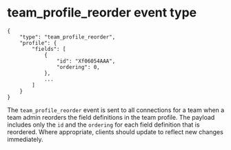 # team_profile_reorder event type

	{
		"type": "team_profile_reorder",
		"profile": {
			"fields": [
				{
					"id": "Xf06054AAA",
					"ordering": 0,
				},
				...
			]
		}
	}

The `team_profile_reorder` event is sent to all connections for a team when a
team admin reorders the field definitions in the team profile. The payload
includes only the `id` and the `ordering` for each field definition that is
reordered. Where appropriate, clients should update to reflect new changes
immediately.

